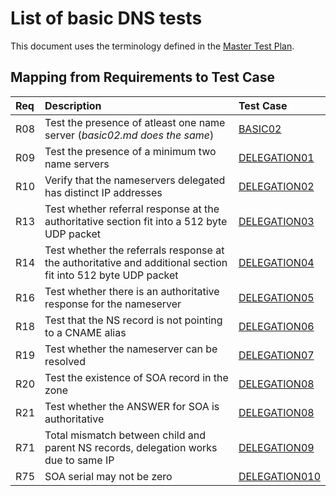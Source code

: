 # List of basic DNS tests

This document uses the terminology defined in the [Master Test Plan](../Master%20Test%20Plan.md).

## Mapping from Requirements to Test Case

|Req| Description                                                          | Test Case |
|:--|:---------------------------------------------------------------------|:----------|
|R08|Test the presence of atleast one name server (*basic02.md does the same*)  |[BASIC02](.././Basic-TP/basic02.md)|
|R09|Test the presence of a minimum two name servers |[DELEGATION01](./delegation01.md)|
|R10|Verify that the nameservers delegated has distinct IP addresses |[DELEGATION02](./delegation02.md)|
|R13|Test whether referral response at the authoritative section fit into a 512 byte UDP packet |[DELEGATION03](./delegation03.md)|
|R14|Test whether the referrals response at the authoritative and additional section fit into 512 byte UDP packet |[DELEGATION04](./delegation04.md)|
|R16|Test whether there is an authoritative response for the nameserver |[DELEGATION05](./delegation05.md)|
|R18|Test that the NS record is not pointing to a CNAME alias |[DELEGATION06](./delegation06.md)|
|R19|Test whether the nameserver can be resolved |[DELEGATION07](./delegation07.md)|
|R20|Test the existence of SOA record in the zone |[DELEGATION08](./delegation08.md)|
|R21|Test whether the ANSWER for SOA is authoritative  |[DELEGATION08](./delegation08.md)|
|R71|Total mismatch between child and parent NS records, delegation works due to same IP|[DELEGATION09](./delegation09.md)|
|R75|SOA serial may not be zero|[DELEGATION010](./delegation10.md)|

